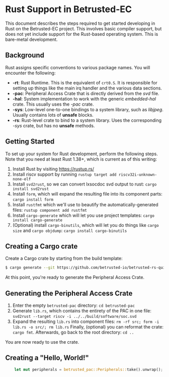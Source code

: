 # Rust Support in Betrusted-EC

This document describes the steps required to get started developing in Rust on the Betrusted-EC project.  This involves basic compiler support, but does not yet include support for the Rust-based operating system.  This is bare-metal development.

## Background

Rust assigns specific conventions to various package names.  You will encounter the following:

* **-rt**: Rust Runtime.  This is the equivalent of `crt0.S`.  It is responsible for setting up things like the main irq handler and the various data sections.
* **-pac**: Peripheral Access Crate that is directly derived from the *svd* file.
* **-hal**: System implementation to work with the generic *embedded-hal* crate.  This usually uses the *-pac* crate.
* **-sys**: Low-level one-to-one bindings to a system library, such as *libjpeg*.  Usually contains lots of **unsafe** blocks.
* **-rs**: Rust-level crate to bind to a system library.  Uses the corresponding *-sys* crate, but has no **unsafe** methods.

## Getting Started

To set up your system for Rust development, perform the following steps.  Note that you need at least Rust 1.38+, which is current as of this writing:

1. Install Rust by visiting https://rustup.rs/
2. Install riscv support by running `rustup target add riscv32i-unknown-none-elf`
3. Install `svd2rust`, so we can convert lxsocdoc svd output to rust: `cargo install svd2rust`
4. Install `form`, which will expand the resulting file into its component parts: `cargo install form`
5. Install `rustfmt` which we'll use to beautify the automatically-generated files: `rustup component add rustfmt`
6. Install `cargo-generate` which will let you use project templates: `cargo install cargo-generate`
7. (Optional) install `cargo-binutils`, which will let you do things like `cargo size` and `cargo objdump`: `cargo install cargo-binutils`

## Creating a Cargo crate

Create a Cargo crate by starting from the build template:

```sh
$ cargo generate --git https://github.com/betrusted-io/betrusted-rs-quickstart.git
```

At this point, you're ready to generate the Peripheral Access Crate.

## Generating the Peripheral Access Crate

1. Enter the empty `betrusted-pac` directory: `cd betrusted-pac`
2. Generate `lib.rs`, which contains the entirety of the PAC in one file: `svd2rust --target riscv -i ../../build/software/soc.svd`
3. Expand the resulting `lib.rs` into component files: `rm -rf src; form -i lib.rs -o src/; rm lib.rs`
Finally, (optional) you can reformat the crate: `cargo fmt`.  Afterwards, go back to the root directory: `cd ..`

You are now ready to use the crate.

## Creating a "Hello, World!"

```rust
    let mut peripherals = betrusted_pac::Peripherals::take().unwrap();
```